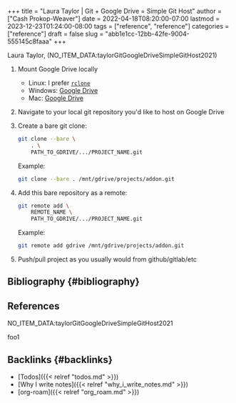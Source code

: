 +++
title = "Laura Taylor | Git + Google Drive = Simple Git Host"
author = ["Cash Prokop-Weaver"]
date = 2022-04-18T08:20:00-07:00
lastmod = 2023-12-23T01:24:00-08:00
tags = ["reference", "reference"]
categories = ["reference"]
draft = false
slug = "abb1e1cc-12bb-42fe-9004-555145c8faaa"
+++

Laura Taylor, (NO_ITEM_DATA:taylorGitGoogleDriveSimpleGitHost2021)

1.  Mount Google Drive locally
    -   Linux: I prefer [`rclone`](https://rclone.org/drive/)
    -   Windows: [Google Drive](https://www.google.com/drive/download/)
    -   Mac: [Google Drive](https://www.google.com/drive/download/)

2.  Navigate to your local git repository you'd like to host on Google Drive

3.  Create a bare git clone:
    ```bash
    git clone --bare \
        . \
        PATH_TO_GDRIVE/.../PROJECT_NAME.git
    ```
    Example:
    ```bash
    git clone --bare . /mnt/gdrive/projects/addon.git
    ```

4.  Add this bare repository as a remote:
    ```bash
    git remote add \
        REMOTE_NAME \
        PATH_TO_GDRIVE/.../PROJECT_NAME.git
    ```
    Example:
    ```bash
    git remote add gdrive /mnt/gdrive/projects/addon.git
    ```

5.  Push/pull project as you usually would from github/gitlab/etc


## Bibliography {#bibliography}

## References

<style>.csl-entry{text-indent: -1.5em; margin-left: 1.5em;}</style><div class="csl-bib-body">
  <div class="csl-entry">NO_ITEM_DATA:taylorGitGoogleDriveSimpleGitHost2021</div>
</div>

foo1


## Backlinks {#backlinks}

-   [Todos]({{< relref "todos.md" >}})
-   [Why I write notes]({{< relref "why_i_write_notes.md" >}})
-   [org-roam]({{< relref "org_roam.md" >}})

